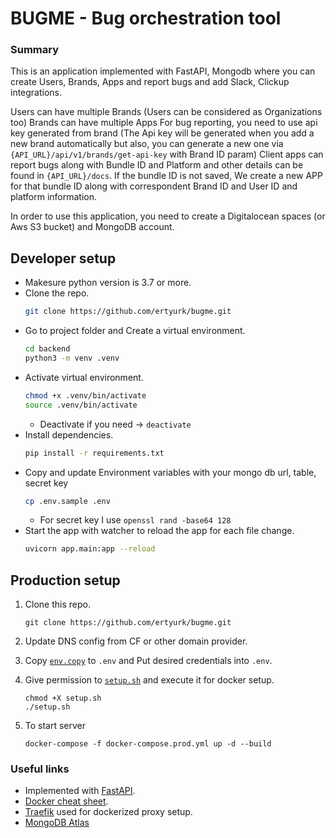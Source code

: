 # BUGME - Bug orchestration tool
### Summary
This is an application implemented with FastAPI, Mongodb where you can create Users, Brands, Apps and report bugs and add Slack, Clickup integrations.

Users can have multiple Brands (Users can be considered as Organizations too)
Brands can have multiple Apps 
For bug reporting, you need to use api key generated from brand (The Api key will be generated when you add a new brand automatically but also, you can generate a new one via `{API_URL}/api/v1/brands/get-api-key` with Brand ID param)
Client apps can report bugs along with Bundle ID and Platform and other details can be found in `{API_URL}/docs`. If the bundle ID is not saved, We create a new APP for that bundle ID along with correspondent Brand ID and User ID and platform information. 

In order to use this application, you need to create a Digitalocean spaces (or Aws S3 bucket) and MongoDB account.

## Developer setup 
- Makesure python version is 3.7 or more.
- Clone the repo.
    ```sh
    git clone https://github.com/ertyurk/bugme.git
    ```
- Go to project folder and Create a virtual environment.
    ```sh
    cd backend
    python3 -m venv .venv
    ```
- Activate virtual environment.
    ```sh
    chmod +x .venv/bin/activate
    source .venv/bin/activate
    ```
    - Deactivate if you need -> ```deactivate```
- Install dependencies.
    ```sh
    pip install -r requirements.txt
    ```
- Copy and update Environment variables with your mongo db url, table, secret key
    ```sh
    cp .env.sample .env
    ```
    - For secret key I use ```openssl rand -base64 128```
- Start the app with watcher to reload the app for each file change.
    ```sh
    uvicorn app.main:app --reload
    ```


## Production setup

1. Clone this repo.
        
    ```
    git clone https://github.com/ertyurk/bugme.git
    ```
        
2. Update DNS config from CF or other domain provider.
3. Copy [`env.copy`](env.copy) to `.env` and Put desired credentials into `.env`.
4. Give permission to [`setup.sh`](setup.sh) and execute it for docker setup.

    ```
    chmod +X setup.sh
    ./setup.sh
    ```
5. To start server

    ```
    docker-compose -f docker-compose.prod.yml up -d --build
    ```

### Useful links

- Implemented with [FastAPI](https://fastapi.tiangolo.com/tutorial).
- [Docker cheat sheet](https://www.digitalocean.com/community/tutorials/how-to-remove-docker-images-containers-and-volumes#:~:text=Remove%20all%20images,docker%20images%20%2Da).
- [Traefik](https://doc.traefik.io/traefik/providers/docker/) used for dockerized proxy setup.
- [MongoDB Atlas](https://docs.atlas.mongodb.com/tutorial/deploy-free-tier-cluster/)

